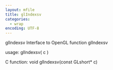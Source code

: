```yaml
---
layout: mfile
title: glIndexsv
categories:
  - wrap
encoding: UTF-8
---
```


glIndexsv  Interface to OpenGL function glIndexsv

usage:  glIndexsv( c )

C function:  void glIndexsv(const GLshort\* c)